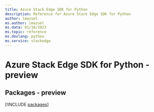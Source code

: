 ```yaml
---
title: Azure Stack Edge SDK for Python
description: Reference for Azure Stack Edge SDK for Python
author: lmazuel
ms.author: lmazuel
ms.data: 01/18/2023
ms.topic: reference
ms.devlang: python
ms.service: stackedge
---
```

# Azure Stack Edge SDK for Python - preview
## Packages - preview
[!INCLUDE [packages](stack-edge-index.md)]